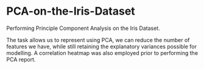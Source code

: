 # PCA-on-the-Iris-Dataset
Performing Principle Component Analysis on the Iris Dataset.

The task allows us to represent using PCA, we can reduce the number of features we have, while still retaining the explanatory variances possible for modelling.
A correlation heatmap was also employed prior to performing the PCA report.
